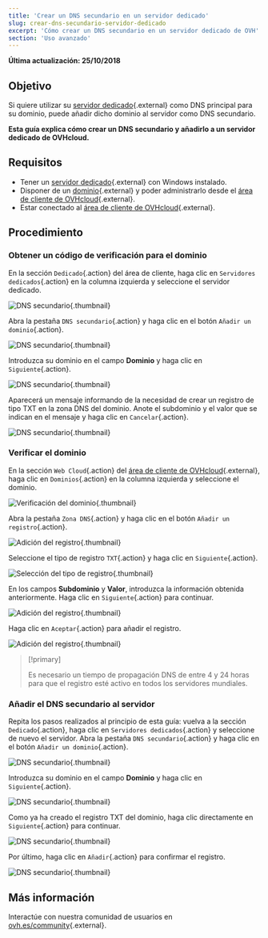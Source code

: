 ```yaml
---
title: 'Crear un DNS secundario en un servidor dedicado'
slug: crear-dns-secundario-servidor-dedicado
excerpt: 'Cómo crear un DNS secundario en un servidor dedicado de OVH'
section: 'Uso avanzado'
---
```


**Última actualización: 25/10/2018**

## Objetivo

Si quiere utilizar su [servidor dedicado](https://www.ovh.com/world/es/servidores_dedicados/){.external} como DNS principal para su dominio, puede añadir dicho dominio al servidor como DNS secundario.

**Esta guía explica cómo crear un DNS secundario y añadirlo a un servidor dedicado de OVHcloud.**


## Requisitos

* Tener un [servidor dedicado](https://www.ovh.com/world/es/servidores_dedicados/){.external} con Windows instalado.
* Disponer de un [dominio](https://www.ovh.com/world/es/dominios/){.external} y poder administrarlo desde el [área de cliente de OVHcloud](https://ca.ovh.com/auth/?action=gotomanager){.external}.
* Estar conectado al [área de cliente de OVHcloud](https://ca.ovh.com/auth/?action=gotomanager){.external}.


## Procedimiento

### Obtener un código de verificación para el dominio

En la sección `Dedicado`{.action} del área de cliente, haga clic en `Servidores dedicados`{.action} en la columna izquierda y seleccione el servidor dedicado.

![DNS secundario](images/dns2-01_2020.png){.thumbnail}

Abra la pestaña `DNS secundario`{.action} y haga clic en el botón `Añadir un dominio`{.action}.

![DNS secundario](images/dns2-02_2020.png){.thumbnail}

Introduzca su dominio en el campo **Dominio** y haga clic en `Siguiente`{.action}.

![DNS secundario](images/dns2-03_2020.png){.thumbnail}

Aparecerá un mensaje informando de la necesidad de crear un registro de tipo TXT en la zona DNS del dominio. Anote el subdominio y el valor que se indican en el mensaje y haga clic en `Cancelar`{.action}.

![DNS secundario](images/dns2-04a_2020.png){.thumbnail}


### Verificar el dominio

En la sección `Web Cloud`{.action} del [área de cliente de OVHcloud](https://ca.ovh.com/auth/?action=gotomanager){.external}, haga clic en `Dominios`{.action} en la columna izquierda y seleccione el dominio.

![Verificación del dominio](images/domain-verification-01.png){.thumbnail}

Abra la pestaña `Zona DNS`{.action} y haga clic en el botón `Añadir un registro`{.action}.

![Adición del registro](images/domain-verification-02.png){.thumbnail}

Seleccione el tipo de registro `TXT`{.action} y haga clic en `Siguiente`{.action}.

![Selección del tipo de registro](images/domain-verification-03.png){.thumbnail}

En los campos **Subdominio** y **Valor**, introduzca la información obtenida anteriormente. Haga clic en `Siguiente`{.action} para continuar.

![Adición del registro](images/domain-verification-04.png){.thumbnail}

Haga clic en `Aceptar`{.action} para añadir el registro.

![Adición del registro](images/domain-verification-05.png){.thumbnail}

> [!primary]
>
> Es necesario un tiempo de propagación DNS de entre 4 y 24 horas para que el registro esté activo en todos los servidores mundiales.
>

### Añadir el DNS secundario al servidor

Repita los pasos realizados al principio de esta guía: vuelva a la sección `Dedicado`{.action}, haga clic en `Servidores dedicados`{.action} y seleccione de nuevo el servidor. Abra la pestaña `DNS secundario`{.action} y haga clic en el botón `Añadir un dominio`{.action}.

![DNS secundario](images/dns2-02_2020.png){.thumbnail}

Introduzca  su dominio en el campo **Dominio** y haga clic en `Siguiente`{.action}.

![DNS secundario](images/dns2-03_2020.png){.thumbnail}

Como ya ha creado el registro TXT del dominio, haga clic directamente en `Siguiente`{.action} para continuar.

![DNS secundario](images/dns2-04b_2020.png){.thumbnail}

Por último, haga clic en `Añadir`{.action} para confirmar el registro.

![DNS secundario](images/dns2-05_2020.png){.thumbnail}


## Más información

Interactúe con nuestra comunidad de usuarios en [ovh.es/community](https://www.ovh.com/community/){.external}.
